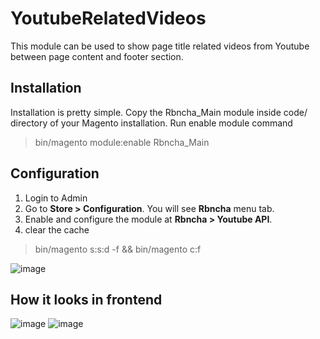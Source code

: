 # YoutubeRelatedVideos

This module can be used to show page title related videos from Youtube between page content and footer section.

## Installation
Installation is pretty simple. Copy the Rbncha_Main module inside code/ directory of your Magento installation. Run enable module command
> bin/magento module:enable Rbncha_Main

## Configuration
1. Login to Admin
2. Go to **Store > Configuration**. You will see **Rbncha** menu tab.
3. Enable and configure the module at **Rbncha > Youtube API**. 
4. clear the cache
> bin/magento s:s:d -f && bin/magento c:f
> 
![image](https://github.com/user-attachments/assets/7f6f4e1d-a5c3-42b4-8b1d-f0e8b3cc771f)

## How it looks in frontend
![image](https://github.com/user-attachments/assets/2e26525e-7f25-4649-b876-5c33fc9b24c3)
![image](https://github.com/user-attachments/assets/f575f807-eefa-496e-a99b-3d93862dcca6)

